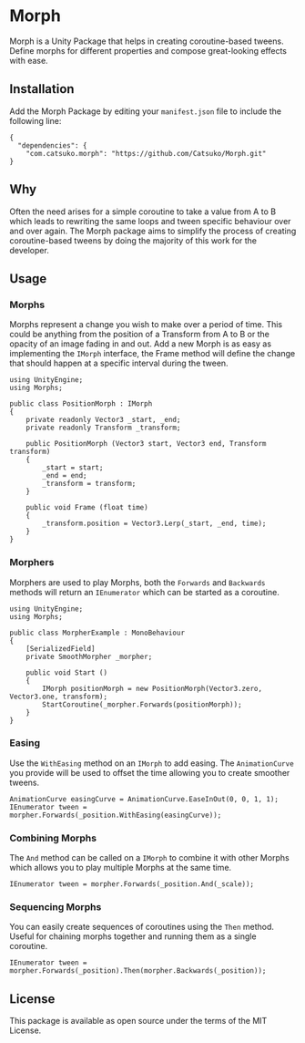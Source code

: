 # Morph

Morph is a Unity Package that helps in creating coroutine-based tweens. Define morphs for different properties and compose great-looking effects with ease.

## Installation

Add the Morph Package by editing your `manifest.json` file to include the following line:

```
{
  "dependencies": {
    "com.catsuko.morph": "https://github.com/Catsuko/Morph.git"
}
```

## Why

Often the need arises for a simple coroutine to take a value from A to B which leads to rewriting the same loops and tween specific behaviour over and over again.
The Morph package aims to simplify the process of creating coroutine-based tweens by doing the majority of this work for the developer.

## Usage

### Morphs

Morphs represent a change you wish to make over a period of time. This could be anything from the position of a Transform from A to B or the opacity of an image
fading in and out. Add a new Morph is as easy as implementing the `IMorph` interface, the Frame method will define the change that should happen at a specific
interval during the tween.

```
using UnityEngine;
using Morphs;

public class PositionMorph : IMorph
{
	private readonly Vector3 _start, _end;
	private readonly Transform _transform;

	public PositionMorph (Vector3 start, Vector3 end, Transform transform) 
	{
		_start = start;
		_end = end;
		_transform = transform;
	}

	public void Frame (float time) 
	{
		_transform.position = Vector3.Lerp(_start, _end, time);
	}
}

```

### Morphers

Morphers are used to play Morphs, both the `Forwards` and `Backwards` methods will return an `IEnumerator` which can be started as a coroutine.

```
using UnityEngine;
using Morphs;

public class MorpherExample : MonoBehaviour
{
	[SerializedField]
	private SmoothMorpher _morpher;

	public void Start () 
	{
		IMorph positionMorph = new PositionMorph(Vector3.zero, Vector3.one, transform);
		StartCoroutine(_morpher.Forwards(positionMorph));
	}
}
```

### Easing

Use the `WithEasing` method on an `IMorph` to add easing. The `AnimationCurve` you provide will be used to offset the time allowing you to create
smoother tweens.

```
AnimationCurve easingCurve = AnimationCurve.EaseInOut(0, 0, 1, 1);
IEnumerator tween = morpher.Forwards(_position.WithEasing(easingCurve));
```

### Combining Morphs

The `And` method can be called on a `IMorph` to combine it with other Morphs which allows you to play multiple Morphs at the same time.

```
IEnumerator tween = morpher.Forwards(_position.And(_scale));
```

### Sequencing Morphs

You can easily create sequences of coroutines using the `Then` method. Useful for chaining morphs together and running them as a single coroutine.

```
IEnumerator tween = morpher.Forwards(_position).Then(morpher.Backwards(_position));
```

## License

This package is available as open source under the terms of the MIT License.
